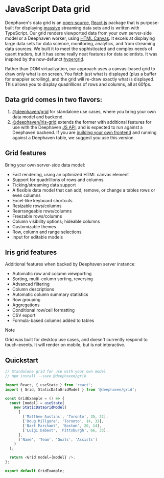 # JavaScript Data grid

Deephaven's data grid is an [open-source](https://github.com/deephaven/web-client-ui/blob/main/LICENSE), [React.js](https://reactjs.org/) package that is purpose-built for displaying [massive](/blog/2022/01/24/displaying-a-quadrillion-rows) streaming data sets and is written with TypeScript. Our grid renders viewported data from your own server-side model or a Deephaven worker, using [HTML Canvas](https://developer.mozilla.org/en-US/docs/Web/HTML/Element/canvas). It excels at displaying large data sets for data science, monitoring, analytics, and from streaming data sources. We built it to meet the sophisticated and complex needs of quant traders, but it has some really neat features for data scientists. It was inspired by the now-defunct [hypergrid](https://github.com/fin-hypergrid/core).

Rather than DOM virtualization, our approach uses a canvas-based grid to draw only what is on screen. You fetch just what is displayed (plus a buffer for snappier scrolling), and the grid will re-draw exactly what is displayed. This allows you to display quadrillions of rows and columns, all at 60fps.

<GridMarketing />

<div className="padding-vert--sm" />

## Data grid comes in two flavors:

1. [@deephaven/grid](https://www.npmjs.com/package/@deephaven/grid) for standalone use cases, where you bring your own data model and backend.
2. [@deephaven/iris-grid](https://www.npmjs.com/package/@deephaven/iris-grid) extends the former with additional features for use with the Deephaven [JS API](/core/docs/reference/js-api/concepts), and is expected to run against a Deephaven backend. If you are [building your own frontend](https://github.com/deephaven-examples/deephaven-react-app) and running against a Deephaven table, we suggest you use this version.

<div className="row padding-vert--lg">
<div className="col">

## Grid features

Bring your own server-side data model:

- Fast rendering, using an optimized HTML canvas element
- Support for quadrillions of rows and columns
- Ticking/streaming data support
- A flexible data model that can add, remove, or change a tables rows or even columns
- Excel-like keyboard shortcuts
- Resizable rows/columns
- Rearrangeable rows/columns
- Freezable rows/columns
- Column visibility options; hideable columns
- Customizable themes
- Row, column and range selections
- Input for editable models

</div>
<div className="col">

## Iris grid features

Additional features when backed by Deephaven server instance:

- Automatic row and column viewporting
- Sorting, multi-column sorting, reversing
- Advanced filtering
- Column descriptions
- Automatic column summary statistics
- Row grouping
- Aggregations
- Conditional row/cell formatting
- CSV export
- Formula-based columns added to tables

</div>
</div>

> [!NOTE]
> Grid was built for desktop use cases, and doesn't currently respond to touch-events. It will render on mobile, but is not interactive.

## Quickstart

```js
// Standalone grid for use with your own model
// npm install --save @deephaven/grid

import React, { useState } from 'react';
import { Grid, StaticDataGridModel } from '@deephaven/grid';

const GridExample = () => {
  const [model] = useState(
    new StaticDataGridModel(
      [
        ['Matthew Austins', 'Toronto', 35, 22],
        ['Doug Millgore', 'Toronto', 14, 33],
        ['Bart Marchant', 'Boston', 20, 14],
        ['Luigi Dabest', 'Pittsburgh', 66, 33],
      ],
      ['Name', 'Team', 'Goals', 'Assists']
    )
  );

  return <Grid model={model} />;
};

export default GridExample;
```

